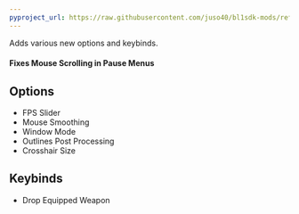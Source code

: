 ```yaml
---
pyproject_url: https://raw.githubusercontent.com/juso40/bl1sdk-mods/refs/heads/main/extended_options/pyproject.toml
---
```

Adds various new options and keybinds.

#### Fixes Mouse Scrolling in Pause Menus

## Options
- FPS Slider
- Mouse Smoothing
- Window Mode
- Outlines Post Processing
- Crosshair Size

## Keybinds
- Drop Equipped Weapon
